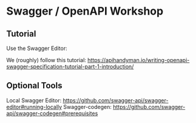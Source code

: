 # Swagger / OpenAPI Workshop

## Tutorial

Use the Swagger Editor: 

We (roughly) follow this tutorial: https://apihandyman.io/writing-openapi-swagger-specification-tutorial-part-1-introduction/

## Optional Tools

Local Swagger Editor: https://github.com/swagger-api/swagger-editor#running-locally
Swagger-codegen: https://github.com/swagger-api/swagger-codegen#prerequisites
